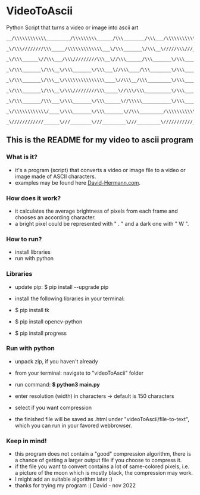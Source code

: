 # VideoToAscii
Python Script that turns a video or image into ascii art

<pre><code>__/\\\\\\\\\\\\_________/\\\\\\\\\______/\\\________/\\\___/\\\\\\\\\\\___/\\\\\\\\\\\\_____________/\\\________/\\\________
 _\/\\\////////\\\_____/\\\\\\\\\\\\\___\/\\\_______\/\\\__\/////\\\///___\/\\\////////\\\__________\/\\\_______\/\\\________
  _\/\\\______\//\\\___/\\\/////////\\\__\//\\\______/\\\_______\/\\\______\/\\\______\//\\\_________\/\\\_______\/\\\________
   _\/\\\_______\/\\\__\/\\\_______\/\\\___\//\\\____/\\\________\/\\\______\/\\\_______\/\\\_________\/\\\\\\\\\\\\\\\________
    _\/\\\_______\/\\\__\/\\\\\\\\\\\\\\\____\//\\\__/\\\_________\/\\\______\/\\\_______\/\\\_________\/\\\/////////\\\________
     _\/\\\_______\/\\\__\/\\\/////////\\\_____\//\\\/\\\__________\/\\\______\/\\\_______\/\\\_________\/\\\_______\/\\\________
      _\/\\\_______/\\\___\/\\\_______\/\\\______\//\\\\\___________\/\\\______\/\\\_______/\\\__________\/\\\_______\/\\\________
       _\/\\\\\\\\\\\\/____\/\\\_______\/\\\_______\//\\\_________/\\\\\\\\\\\__\/\\\\\\\\\\\\/___________\/\\\_______\/\\\___/\\\_
        _\////////////______\///________\///_________\///_________\///////////___\////////////_____________\///________\///___\///__
</code></pre>
## This is the README for my **video** to **ascii** program

### What is it?

- it's a program (script) that converts a video or image file to a video or image made of ASCII characters.
- examples may be found here [David-Hermann.com](https://david-hermann.com/2022/05/19/video-zu-ascii/).

### How does it work?

- it calculates the average brightness of pixels from each frame and chooses an according character.
- a bright pixel could be represented with " . " and a dark one with " W ".

### How to run?

- install libraries
- run with python

### Libraries

- update pip: $ pip install --upgrade pip
- install the following libraries in your terminal:

- $ pip install tk
- $ pip install opencv-python
- $ pip install progress

### Run with python

- unpack zip, if you haven't already
- from your terminal: navigate to "videoToAscii" folder
- run command: **$ python3 main.py**

- enter resolution (width) in characters -> default is 150 characters
- select if you want compression

- the finished file will be saved as .html under "videoToAscii/file-to-text", which you can run in your favored webbrowser.

### Keep in mind!

- this program does not contain a "good" compression algorithm, there is a chance of getting a larger output file if you choose to compress it.
- if the file you want to convert contains a lot of same-colored pixels, i.e. a picture of the moon which is mostly black, the compression may work.
- I might add an suitable algorithm later :)
- thanks for trying my program :) David - nov 2022
